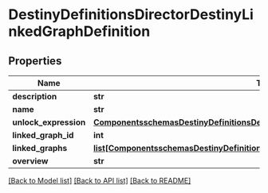 # DestinyDefinitionsDirectorDestinyLinkedGraphDefinition

## Properties
Name | Type | Description | Notes
------------ | ------------- | ------------- | -------------
**description** | **str** |  | [optional] 
**name** | **str** |  | [optional] 
**unlock_expression** | [**ComponentsschemasDestinyDefinitionsDestinyUnlockExpressionDefinition**](ComponentsschemasDestinyDefinitionsDestinyUnlockExpressionDefinition.md) |  | [optional] 
**linked_graph_id** | **int** |  | [optional] 
**linked_graphs** | [**list[ComponentsschemasDestinyDefinitionsDirectorDestinyLinkedGraphEntryDefinition]**](ComponentsschemasDestinyDefinitionsDirectorDestinyLinkedGraphEntryDefinition.md) |  | [optional] 
**overview** | **str** |  | [optional] 

[[Back to Model list]](../README.md#documentation-for-models) [[Back to API list]](../README.md#documentation-for-api-endpoints) [[Back to README]](../README.md)


